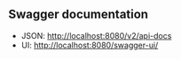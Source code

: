 

## Swagger documentation

 - JSON: [http://localhost:8080/v2/api-docs](http://localhost:8080/v2/api-docs)
 - UI: [http://localhost:8080/swagger-ui/](http://localhost:8080/swagger-ui/)


